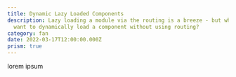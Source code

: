 ```yaml
---
title: Dynamic Lazy Loaded Components
description: Lazy loading a module via the routing is a breeze - but what if you
  want to dynamically load a component without using routing?
category: fan
date: 2022-03-17T12:00:00.000Z
prism: true
---
```


lorem ipsum